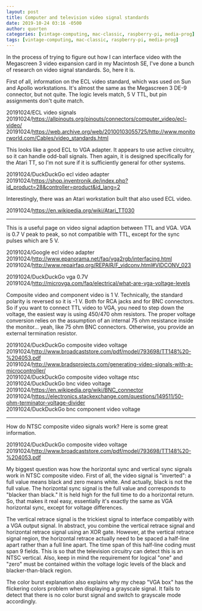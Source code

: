 ```yaml
---
layout: post
title: Computer and television video signal standards
date: 2019-10-24 03:16 -0500
author: quorten
categories: [vintage-computing, mac-classic, raspberry-pi, media-prog]
tags: [vintage-computing, mac-classic, raspberry-pi, media-prog]
---
```


In the process of trying to figure out how I can interface video with
the Megascreen 3 video expansion card in my Macintosh SE, I've done a
bunch of research on video signal standards.  So, here it is.

First of all, information on the ECL video standard, which was used on
Sun and Apollo workstations.  It's almost the same as the Megascreen 3
DE-9 connector, but not quite.  The logic levels match, 5 V TTL, but
pin assignments don't quite match.

20191024/ECL video signals  
20191024/https://allpinouts.org/pinouts/connectors/computer_video/ecl-video/  
20191024/https://web.archive.org/web/20100103055725/http://www.monitorworld.com/Cables/video_standards.html

This looks like a good ECL to VGA adapter.  It appears to use active
circuitry, so it can handle odd-ball signals.  Then again, it is
designed specifically for the Atari TT, so I'm not sure if it is
sufficiently general for other systems.

20191024/DuckDuckGo ecl video adapter  
20191024/https://shop.inventronik.de/index.php?id_product=28&controller=product&id_lang=2

Interestingly, there was an Atari workstation built that also used ECL
video.

20191024/https://en.wikipedia.org/wiki/Atari_TT030

<!-- more -->

----------

This is a useful page on video signal adaption between TTL and VGA.
VGA is 0.7 V peak to peak, so not compatible with TTL, except for the
sync pulses which are 5 V.

20191024/Google ecl video adapter  
20191024/http://www.epanorama.net/faq/vga2rgb/interfacing.html  
20191024/http://www.repairfaq.org/REPAIR/F_vidconv.html#VIDCONV_023

20191024/DuckDuckGo vga 0.7V  
20191024/http://microvga.com/faq/electrical/what-are-vga-voltage-levels

Composite video and component video is 1 V.  Technically, the standard
polarity is reversed so it is -1 V.  Both for RCA jacks and for BNC
connectors.  So if you want to connect TTL video to VGA, you need to
step down the voltage, the easiest way is using 450/470 ohm resistors.
The proper voltage conversion relies on the assumption of an internal
75 ohm resistance inside the monitor... yeah, like 75 ohm BNC
connectors.  Otherwise, you provide an external termination resistor.

20191024/DuckDuckGo composite video voltage  
20191024/http://www.broadcaststore.com/pdf/model/793698/TT148%20-%204053.pdf  
20191024/http://www.bradsprojects.com/generating-video-signals-with-a-microcontroller/  
20191024/DuckDuckGo composite video voltage ntsc  
20191024/DuckDuckGo bnc video voltage  
20191024/https://en.wikipedia.org/wiki/BNC_connector  
20191024/https://electronics.stackexchange.com/questions/149511/50-ohm-terminator-voltage-divider  
20191024/DuckDuckGo bnc component video voltage

----------

How do NTSC composite video signals work?  Here is some great
information.

20191024/DuckDuckGo composite video voltage  
20191024/http://www.broadcaststore.com/pdf/model/793698/TT148%20-%204053.pdf

My biggest question was how the horizontal sync and vertical sync
signals work in NTSC composite video.  First of all, the video signal
is "inverted": a full value means black and zero means white.  And
actually, black is not the full value.  The horizontal sync signal is
the full value and corresponds to "blacker than black."  It is held
high for the full time to do a horizontal return.  So, that makes it
real easy, essentially it's exactly the same as VGA horizontal sync,
except for voltage differences.

The vertical retrace signal is the trickiest signal to interface
compatibly with a VGA output signal.  In abstract, you combine the
vertical retrace signal and horizontal retrace signal using an XOR
gate.  However, at the vertical retrace signal region, the horizontal
retrace actually need to be spaced a half-line apart rather than a
full line apart.  The time span of this half-line coding must span 9
fields.  This is so that the television circuitry can detect this is
an NTSC vertical.  Also, keep in mind the requirement for logical
"one" and "zero" must be contained within the voltage logic levels of
the black and blacker-than-black region.

The color burst explanation also explains why my cheap "VGA box" has
the flickering colors problem when displaying a grayscale signal.  It
fails to detect that there is no color burst signal and switch to
grayscale mode accordingly.
